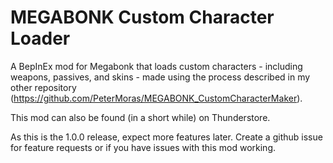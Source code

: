 # MEGABONK Custom Character Loader
A BepInEx mod for Megabonk that loads custom characters - including weapons, passives, and skins - made using the process described in my other repository (https://github.com/PeterMoras/MEGABONK_CustomCharacterMaker). 

This mod can also be found (in a short while) on Thunderstore.

As this is the 1.0.0 release, expect more features later. Create a github issue for feature requests or if you have issues with this mod working.


